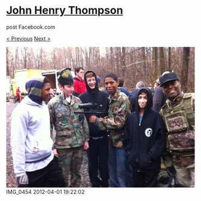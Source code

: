 # [John Henry Thompson](../README.md)
post Facebook.com

[< Previous](2012-04-01-10.md) [Next >](2012-04-01-12.md)

[![](../media/2012-04-01/Paintball-14th-B-day-IMG_0454.jpg)](../README.md)
IMG_0454
2012-04-01 19:22:02